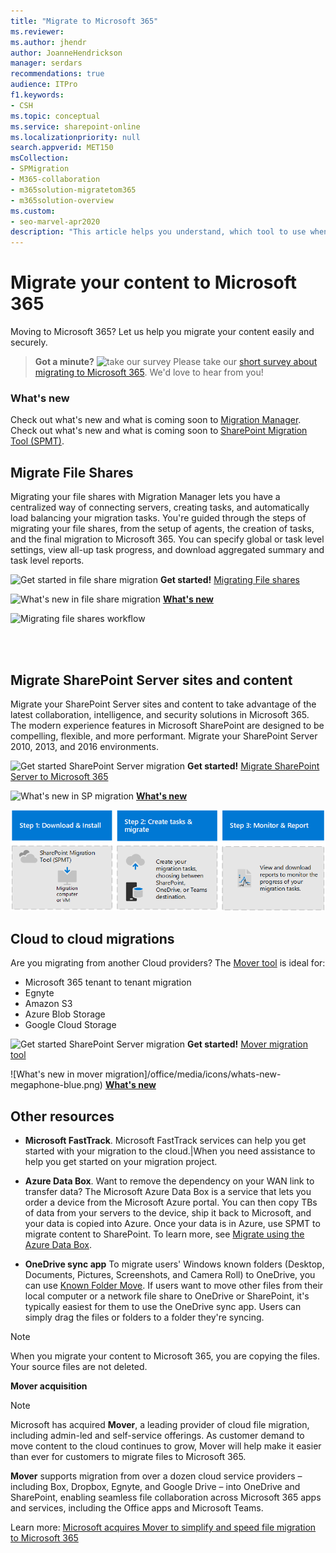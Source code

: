 ```yaml
---
title: "Migrate to Microsoft 365"
ms.reviewer: 
ms.author: jhendr
author: JoanneHendrickson
manager: serdars
recommendations: true
audience: ITPro
f1.keywords:
- CSH
ms.topic: conceptual
ms.service: sharepoint-online
ms.localizationpriority: null
search.appverid: MET150
msCollection: 
- SPMigration
- M365-collaboration
- m365solution-migratetom365
- m365solution-overview
ms.custom:
- seo-marvel-apr2020
description: "This article helps you understand, which tool to use when migrating content to SharePoint and OneDrive in Microsoft 365."
---
```


# Migrate your content to Microsoft 365

Moving to Microsoft 365? Let us help you migrate your content easily and securely.

>
> **Got a minute?**
>![take our survey](https://docs.microsoft.com/office/media/icons/sign-up-blue.png)  Please take our <a href="https://microsoft.qualtrics.com/jfe/form/SV_5BeuymEC0Dnkn30" target="_blank">short survey about migrating to Microsoft 365</a>. We'd love to hear from you!
>



### What's new

Check out what's new and what is coming soon to [Migration Manager](mm-whats-new.md).
Check out what's new and what is coming soon to [SharePoint Migration Tool (SPMT)](new-and-improved-features-in-the-sharepoint-migration-tool.md).

## Migrate File Shares
Migrating your file shares with Migration Manager lets you have a centralized way of connecting servers, creating tasks, and automatically load balancing your migration tasks. You're guided through the steps of migrating your file shares, from the setup of agents, the creation of tasks, and the final migration to Microsoft 365. You can specify global or task level settings, view all-up task progress, and download aggregated summary and task level reports.


![Get started in file share migration](/office/media/icons/get-started-blue.png)  **Get started!**  [Migrating File shares](mm-get-started.md)

![What's new in file share migration](/office/media/icons/whats-new-megaphone-blue.png)   [**What's new**](mm-whats-new.md)

![Migrating file shares workflow](media/mm-flow-3box.png)


</br>
</br>

## Migrate SharePoint Server sites and content

Migrate your SharePoint Server sites and content to take advantage of the latest collaboration, intelligence, and security solutions in Microsoft 365. The modern experience features in Microsoft SharePoint are designed to be compelling, flexible, and more performant. Migrate your SharePoint Server 2010, 2013, and 2016 environments.

![Get started SharePoint Server migration](/office/media/icons/get-started-blue.png)  **Get started!**    [Migrate SharePoint Server to Microsoft 365](introducing-the-sharepoint-migration-tool.md)

 

![What's new in SP migration](/office/media/icons/whats-new-megaphone-blue.png)  [**What's new**](new-and-improved-features-in-the-sharepoint-migration-tool.md)

![Migrating SPMT workflow](media/spmt-flow-3box.png)

## Cloud to cloud migrations
Are you migrating from another Cloud providers? The [Mover tool](https://mover.io/) is ideal for:

- Microsoft 365 tenant to tenant migration
- Egnyte
- Amazon S3
- Azure Blob Storage
- Google Cloud Storage

![Get started SharePoint Server migration](m/office/media/icons/get-started-blue.png) **Get started!** [Mover migration tool](https://mover.io/)

![What's new in mover migration]/office/media/icons/whats-new-megaphone-blue.png)   [**What's new**](mover-release-notes.md)



## Other resources


- **Microsoft FastTrack**.  Microsoft FastTrack services can help you get started with your migration to the cloud.|When you need assistance to help you get started on your migration project.</br>

- **Azure Data Box**. Want to remove the dependency on your WAN link to transfer data?  The Microsoft Azure Data Box is a service that lets you order a device from the Microsoft Azure portal. You can then copy TBs of data from your servers to the device, ship it back to Microsoft, and your data is copied into Azure. Once your data is in Azure, use SPMT to migrate content to SharePoint. To learn more, see [Migrate using the Azure Data Box](how-to-migrate-file-share-content-to-SPO-using-AzureDataBox.md).</br>

- **OneDrive sync app**  To migrate users' Windows known folders (Desktop, Documents, Pictures, Screenshots, and Camera Roll) to OneDrive, you can use [Known Folder Move](/onedrive/redirect-known-folders). If users want to move other files from their local computer or a network file share to OneDrive or SharePoint, it's typically easiest for them to use the OneDrive sync app. Users can simply drag the files or folders to a folder they're syncing.  

>[!Note]
>When you migrate your content to Microsoft 365, you are copying the files.  Your source files are not deleted.

**Mover acquisition**

>[!Note]
> Microsoft has acquired **Mover**, a leading provider of cloud file migration, including admin-led and self-service offerings. As customer demand to move content to the cloud continues to grow, Mover will help make it easier than ever for customers to migrate files to Microsoft 365.
>
>**Mover** supports migration from over a dozen cloud service providers – including Box, Dropbox, Egnyte, and Google Drive – into OneDrive and SharePoint, enabling seamless file collaboration across Microsoft 365 apps and services, including the Office apps and Microsoft Teams.
>
>Learn more:  [Microsoft acquires Mover to simplify and speed file migration to Microsoft 365](https://blogs.microsoft.com/blog/2019/10/21/microsoft-acquires-mover-to-simplify-and-speed-file-migration-to-microsoft-365/)